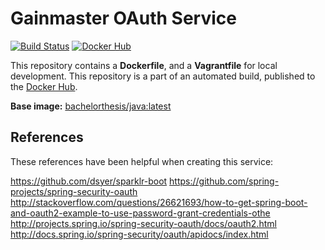 # Gainmaster OAuth Service

[![Build Status](http://jenkins.hesjevik.im/buildStatus/icon?job=gainmaster-oauth-service)](http://jenkins.hesjevik.im/job/gainmaster-oauth-service/) [![Docker Hub](https://img.shields.io/badge/docker-ready-blue.svg?style=plastic)][docker_hub_repository]

This repository contains a **Dockerfile**, and a **Vagrantfile** for local development. This repository is a part of an automated build, published to the [Docker Hub][docker_hub_repository].

**Base image:** [bachelorthesis/java:latest][docker_hub_base_image]

[docker_hub_repository]: https://registry.hub.docker.com/u/bachelorthesis/gainmaster-oauth-service/
[docker_hub_base_image]: https://registry.hub.docker.com/u/bachelorthesis/java/

## References

These references have been helpful when creating this service:

https://github.com/dsyer/sparklr-boot
https://github.com/spring-projects/spring-security-oauth
http://stackoverflow.com/questions/26621693/how-to-get-spring-boot-and-oauth2-example-to-use-password-grant-credentials-othe
http://projects.spring.io/spring-security-oauth/docs/oauth2.html
http://docs.spring.io/spring-security/oauth/apidocs/index.html
